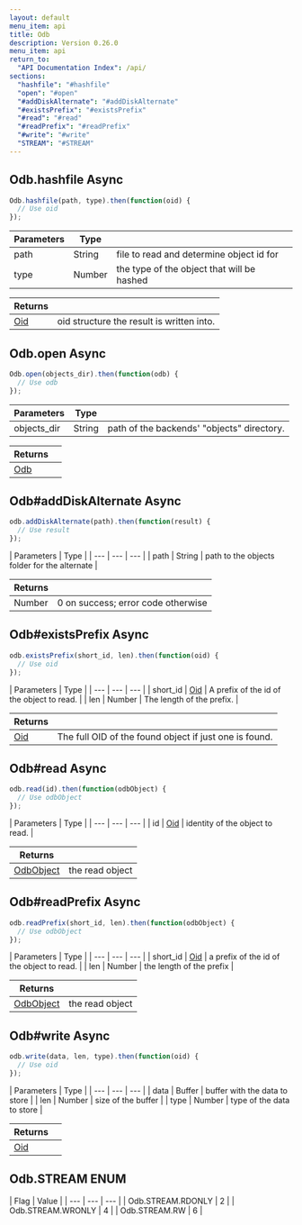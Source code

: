 ```yaml
---
layout: default
menu_item: api
title: Odb
description: Version 0.26.0
menu_item: api
return_to:
  "API Documentation Index": /api/
sections:
  "hashfile": "#hashfile"
  "open": "#open"
  "#addDiskAlternate": "#addDiskAlternate"
  "#existsPrefix": "#existsPrefix"
  "#read": "#read"
  "#readPrefix": "#readPrefix"
  "#write": "#write"
  "STREAM": "#STREAM"
---
```


## <a name="hashfile"></a><span>Odb.</span>hashfile <span class="tags"><span class="async">Async</span></span>

```js
Odb.hashfile(path, type).then(function(oid) {
  // Use oid
});
```

| Parameters | Type |   |
| --- | --- | --- |
| path | String | file to read and determine object id for |
| type | Number | the type of the object that will be hashed |

| Returns |  |
| --- | --- |
| [Oid](/api/oid/) | oid structure the result is written into. |

## <a name="open"></a><span>Odb.</span>open <span class="tags"><span class="async">Async</span></span>

```js
Odb.open(objects_dir).then(function(odb) {
  // Use odb
});
```

| Parameters | Type |   |
| --- | --- | --- |
| objects_dir | String | path of the backends' "objects" directory. |

| Returns |  |
| --- | --- |
| [Odb](/api/odb/) |  |

## <a name="addDiskAlternate"></a><span>Odb#</span>addDiskAlternate <span class="tags"><span class="async">Async</span></span>

```js
odb.addDiskAlternate(path).then(function(result) {
  // Use result
});
```

| Parameters | Type |
| --- | --- | --- |
| path | String | path to the objects folder for the alternate |

| Returns |  |
| --- | --- |
| Number |  0 on success; error code otherwise |

## <a name="existsPrefix"></a><span>Odb#</span>existsPrefix <span class="tags"><span class="async">Async</span></span>

```js
odb.existsPrefix(short_id, len).then(function(oid) {
  // Use oid
});
```

| Parameters | Type |
| --- | --- | --- |
| short_id | [Oid](/api/oid/) | A prefix of the id of the object to read. |
| len | Number | The length of the prefix. |

| Returns |  |
| --- | --- |
| [Oid](/api/oid/) | The full OID of the found object if just one is found. |

## <a name="read"></a><span>Odb#</span>read <span class="tags"><span class="async">Async</span></span>

```js
odb.read(id).then(function(odbObject) {
  // Use odbObject
});
```

| Parameters | Type |
| --- | --- | --- |
| id | [Oid](/api/oid/) | identity of the object to read. |

| Returns |  |
| --- | --- |
| [OdbObject](/api/odb_object/) | the read object |

## <a name="readPrefix"></a><span>Odb#</span>readPrefix <span class="tags"><span class="async">Async</span></span>

```js
odb.readPrefix(short_id, len).then(function(odbObject) {
  // Use odbObject
});
```

| Parameters | Type |
| --- | --- | --- |
| short_id | [Oid](/api/oid/) | a prefix of the id of the object to read. |
| len | Number | the length of the prefix |

| Returns |  |
| --- | --- |
| [OdbObject](/api/odb_object/) | the read object |

## <a name="write"></a><span>Odb#</span>write <span class="tags"><span class="async">Async</span></span>

```js
odb.write(data, len, type).then(function(oid) {
  // Use oid
});
```

| Parameters | Type |
| --- | --- | --- |
| data | Buffer | buffer with the data to store |
| len | Number | size of the buffer |
| type | Number | type of the data to store |

| Returns |  |
| --- | --- |
| [Oid](/api/oid/) |  |

## <a name="STREAM"></a><span>Odb.</span>STREAM <span class="tags"><span class="enum">ENUM</span></span>

| Flag | Value |
| --- | --- | --- |
| <span>Odb.STREAM.</span>RDONLY | 2 |
| <span>Odb.STREAM.</span>WRONLY | 4 |
| <span>Odb.STREAM.</span>RW | 6 |

